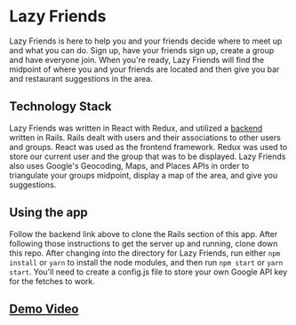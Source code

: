 # Lazy Friends

Lazy Friends is here to help you and your friends decide where to meet up and what you can do.  Sign up, have your friends sign up, create a group and have everyone join. When you're ready, Lazy Friends will find the midpoint of where you and your friends are located and then give you bar and restaurant suggestions in the area.

## Technology Stack

Lazy Friends was written in React with Redux, and utilized a [backend](https://github.com/jessemcready/lazy-friends-backend) written in Rails.  Rails dealt with users and their associations to other users and groups.  React was used as the frontend framework. Redux was used to store our current user and the group that was to be displayed.  Lazy Friends also uses Google's Geocoding, Maps, and Places APIs in order to triangulate your groups midpoint, display a map of the area, and give you suggestions.

## Using the app

Follow the backend link above to clone the Rails section of this app.  After following those instructions to get the server up and running, clone down this repo.  After changing into the directory for Lazy Friends, run either `npm install` or `yarn` to install the node modules, and then run `npm start` or `yarn start`. You'll need to create a config.js file to store your own Google API key for the fetches to work. 

## [Demo Video](https://youtu.be/XpV99A2jCXw)
